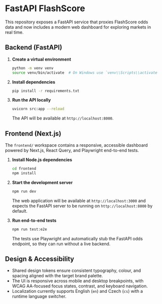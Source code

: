 # FastAPI FlashScore

This repository exposes a FastAPI service that proxies FlashScore odds data and now includes a modern web dashboard for exploring markets in real time.

## Backend (FastAPI)

1. **Create a virtual environment**
   ```bash
   python -m venv venv
   source venv/bin/activate  # On Windows use `venv\\Scripts\\activate`
   ```
2. **Install dependencies**
   ```bash
   pip install -r requirements.txt
   ```
3. **Run the API locally**
   ```bash
   uvicorn src:app --reload
   ```

   The API will be available at `http://localhost:8000`.

## Frontend (Next.js)

The `frontend/` workspace contains a responsive, accessible dashboard powered by Next.js, React Query, and Playwright end-to-end tests.

1. **Install Node.js dependencies**
   ```bash
   cd frontend
   npm install
   ```
2. **Start the development server**
   ```bash
   npm run dev
   ```
   The web application will be available at `http://localhost:3000` and expects the FastAPI server to be running on `http://localhost:8000` by default.
3. **Run end-to-end tests**
   ```bash
   npm run test:e2e
   ```

   The tests use Playwright and automatically stub the FastAPI odds endpoint, so they can run without a live backend.

## Design & Accessibility

- Shared design tokens ensure consistent typography, colour, and spacing aligned with the target brand palette.
- The UI is responsive across mobile and desktop breakpoints, with WCAG AA-focused focus states, contrast, and keyboard navigation.
- Localization currently supports English (`en`) and Czech (`cs`) with a runtime language switcher.
